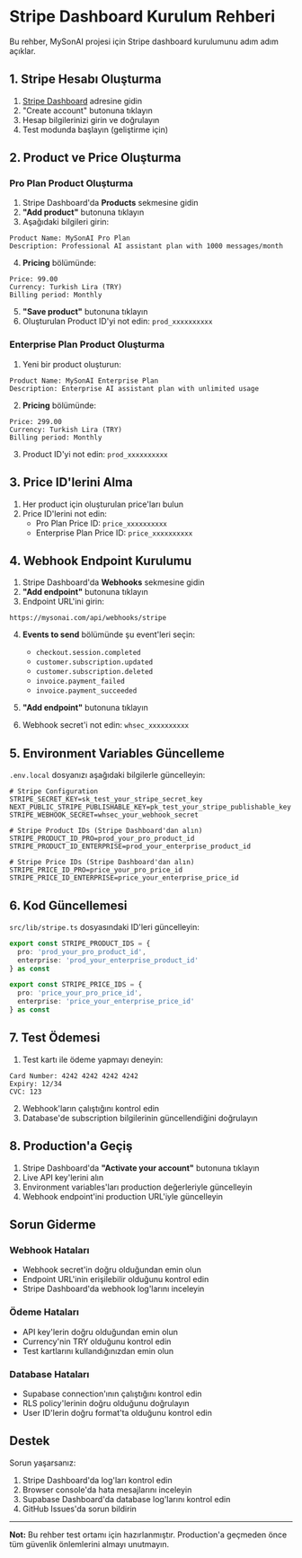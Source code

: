 # Stripe Dashboard Kurulum Rehberi

Bu rehber, MySonAI projesi için Stripe dashboard kurulumunu adım adım açıklar.

## 1. Stripe Hesabı Oluşturma

1. [Stripe Dashboard](https://dashboard.stripe.com/) adresine gidin
2. "Create account" butonuna tıklayın
3. Hesap bilgilerinizi girin ve doğrulayın
4. Test modunda başlayın (geliştirme için)

## 2. Product ve Price Oluşturma

### Pro Plan Product Oluşturma

1. Stripe Dashboard'da **Products** sekmesine gidin
2. **"Add product"** butonuna tıklayın
3. Aşağıdaki bilgileri girin:

```
Product Name: MySonAI Pro Plan
Description: Professional AI assistant plan with 1000 messages/month
```

4. **Pricing** bölümünde:
```
Price: 99.00
Currency: Turkish Lira (TRY)
Billing period: Monthly
```

5. **"Save product"** butonuna tıklayın
6. Oluşturulan Product ID'yi not edin: `prod_xxxxxxxxxx`

### Enterprise Plan Product Oluşturma

1. Yeni bir product oluşturun:
```
Product Name: MySonAI Enterprise Plan
Description: Enterprise AI assistant plan with unlimited usage
```

2. **Pricing** bölümünde:
```
Price: 299.00
Currency: Turkish Lira (TRY)
Billing period: Monthly
```

3. Product ID'yi not edin: `prod_xxxxxxxxxx`

## 3. Price ID'lerini Alma

1. Her product için oluşturulan price'ları bulun
2. Price ID'lerini not edin:
   - Pro Plan Price ID: `price_xxxxxxxxxx`
   - Enterprise Plan Price ID: `price_xxxxxxxxxx`

## 4. Webhook Endpoint Kurulumu

1. Stripe Dashboard'da **Webhooks** sekmesine gidin
2. **"Add endpoint"** butonuna tıklayın
3. Endpoint URL'ini girin:
```
https://mysonai.com/api/webhooks/stripe
```

4. **Events to send** bölümünde şu event'leri seçin:
   - `checkout.session.completed`
   - `customer.subscription.updated`
   - `customer.subscription.deleted`
   - `invoice.payment_failed`
   - `invoice.payment_succeeded`

5. **"Add endpoint"** butonuna tıklayın
6. Webhook secret'i not edin: `whsec_xxxxxxxxxx`

## 5. Environment Variables Güncelleme

`.env.local` dosyanızı aşağıdaki bilgilerle güncelleyin:

```env
# Stripe Configuration
STRIPE_SECRET_KEY=sk_test_your_stripe_secret_key
NEXT_PUBLIC_STRIPE_PUBLISHABLE_KEY=pk_test_your_stripe_publishable_key
STRIPE_WEBHOOK_SECRET=whsec_your_webhook_secret

# Stripe Product IDs (Stripe Dashboard'dan alın)
STRIPE_PRODUCT_ID_PRO=prod_your_pro_product_id
STRIPE_PRODUCT_ID_ENTERPRISE=prod_your_enterprise_product_id

# Stripe Price IDs (Stripe Dashboard'dan alın)
STRIPE_PRICE_ID_PRO=price_your_pro_price_id
STRIPE_PRICE_ID_ENTERPRISE=price_your_enterprise_price_id
```

## 6. Kod Güncellemesi

`src/lib/stripe.ts` dosyasındaki ID'leri güncelleyin:

```typescript
export const STRIPE_PRODUCT_IDS = {
  pro: 'prod_your_pro_product_id',
  enterprise: 'prod_your_enterprise_product_id'
} as const

export const STRIPE_PRICE_IDS = {
  pro: 'price_your_pro_price_id',
  enterprise: 'price_your_enterprise_price_id'
} as const
```

## 7. Test Ödemesi

1. Test kartı ile ödeme yapmayı deneyin:
```
Card Number: 4242 4242 4242 4242
Expiry: 12/34
CVC: 123
```

2. Webhook'ların çalıştığını kontrol edin
3. Database'de subscription bilgilerinin güncellendiğini doğrulayın

## 8. Production'a Geçiş

1. Stripe Dashboard'da **"Activate your account"** butonuna tıklayın
2. Live API key'lerini alın
3. Environment variables'ları production değerleriyle güncelleyin
4. Webhook endpoint'ini production URL'iyle güncelleyin

## Sorun Giderme

### Webhook Hataları
- Webhook secret'in doğru olduğundan emin olun
- Endpoint URL'inin erişilebilir olduğunu kontrol edin
- Stripe Dashboard'da webhook log'larını inceleyin

### Ödeme Hataları
- API key'lerin doğru olduğundan emin olun
- Currency'nin TRY olduğunu kontrol edin
- Test kartlarını kullandığınızdan emin olun

### Database Hataları
- Supabase connection'ının çalıştığını kontrol edin
- RLS policy'lerinin doğru olduğunu doğrulayın
- User ID'lerin doğru format'ta olduğunu kontrol edin

## Destek

Sorun yaşarsanız:
1. Stripe Dashboard'da log'ları kontrol edin
2. Browser console'da hata mesajlarını inceleyin
3. Supabase Dashboard'da database log'larını kontrol edin
4. GitHub Issues'da sorun bildirin

---

**Not:** Bu rehber test ortamı için hazırlanmıştır. Production'a geçmeden önce tüm güvenlik önlemlerini almayı unutmayın.
